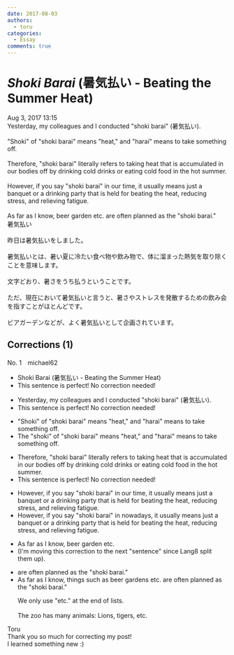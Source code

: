 ```yaml
---
date: 2017-08-03
authors:
  - toru
categories:
  - Essay
comments: true
---
```


# <strong><em>Shoki Barai</strong></em> (暑気払い - Beating the Summer Heat)
<div class="date">Aug 3, 2017 13:15</div>
<div id="post"><div id="body_show_ori">
Yesterday, my colleagues and I conducted "shoki barai" (暑気払い).<br/><br/>"Shoki" of "shoki barai" means "heat," and "harai" means to take something off.<br/><br/>Therefore, "shoki barai" literally refers to taking heat that is accumulated in our bodies off by drinking cold drinks or eating cold food in the hot summer.<br/><br/>However, if you say "shoki barai" in our time, it usually means just a banquet or a drinking party that is held for beating the heat, reducing stress, and relieving fatigue.<br/><br/>As far as I know, beer garden etc. are often planned as the "shoki barai."
</div></div>

<!-- more -->

<div id="post_ja"><div id="body_show_mo">
暑気払い<br/><br/>昨日は暑気払いをしました。<br/><br/>暑気払いとは、暑い夏に冷たい食べ物や飲み物で、体に溜まった熱気を取り除くことを意味します。<br/><br/>文字どおり、暑さをうち払うということです。<br/><br/>ただ、現在において暑気払いと言うと、暑さやストレスを発散するための飲み会を指すことがほとんどです。<br/><br/>ビアガーデンなどが、よく暑気払いとして企画されています。
</div></div>

## Corrections (1)
<div id="block"><div class="first_name"> No. 1　<span class="just_name">michael62</span></div><div id="block2">
<ul class="correction_field">
<li class="incorrect">Shoki Barai (暑気払い - Beating the Summer Heat)</li>
<li class="corrected perfect">This sentence is perfect! No correction needed!</li>
</ul>
<ul class="correction_field">
<li class="incorrect">Yesterday, my colleagues and I conducted "shoki barai" (暑気払い).</li>
<li class="corrected perfect">This sentence is perfect! No correction needed!</li>
</ul>
<ul class="correction_field">
<li class="incorrect">"Shoki" of "shoki barai" means "heat," and "harai" means to take something off.</li>
<li class="corrected correct">
<span class="f_blue">The </span>"<span class="f_blue">s</span>hoki" of "shoki barai" means "heat," and "harai" means to take something off.
</li>
</ul>
<ul class="correction_field">
<li class="incorrect">Therefore, "shoki barai" literally refers to taking heat that is accumulated in our bodies off by drinking cold drinks or eating cold food in the hot summer.</li>
<li class="corrected perfect">This sentence is perfect! No correction needed!</li>
</ul>
<ul class="correction_field">
<li class="incorrect">However, if you say "shoki barai" in our time, it usually means just a banquet or a drinking party that is held for beating the heat, reducing stress, and relieving fatigue.</li>
<li class="corrected correct">
However, if you say "shoki barai" in <span class="f_blue">nowadays</span>, it usually means just a banquet or a drinking party that is held for beating the heat, reducing stress, and relieving fatigue.
</li>
</ul>
<ul class="correction_field">
<li class="incorrect">As far as I know, beer garden etc.</li>
<li class="corrected correct">
(I'm moving this correction to the next "sentence" since Lang8 split them up). 
</li>
</ul>
<ul class="correction_field">
<li class="incorrect">are often planned as the "shoki barai."</li>
<li class="corrected correct">
As far as I know, <span class="f_blue">things such as </span>beer garden<span class="f_blue">s</span> <span class="sline">etc.</span> are often planned as <span class="sline">the</span> "shoki barai."
<p class="correction_comment">We only use "etc." at the end of lists.<br/><br/>The zoo has many animals: Lions, tigers, etc.</p>
</li>
</ul>
</div><div class="name"><span class="just_name">Toru</span><br>
Thank you so much for correcting my post!<br/>I learned something new :)
</div>
</div>
